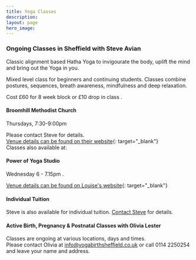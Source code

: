 ```yaml
---
title: Yoga Classes
description:
layout: page
hero_image:
---
```


### Ongoing Classes in Sheffield with Steve Avian &nbsp;

Classic alignment based Hatha Yoga to invigourate the body, uplift the mind and bring out the Yoga in you.&nbsp;

Mixed level class for beginners and continuing students. Classes combine postures, sequences, breath awareness, mindfulness and deep relaxation.

Cost &pound;60 for 8 week block or &pound;10 drop in class .

#### Broomhill Methodist Church&nbsp;

Thursdays, 7:30-9:00pm

Please contact Steve for details.<br>[Venue details can be found on their website](http://www.broomhillmethodist.co.uk/){: target="_blank"}<br>Classes also available at:

#### Power of Yoga Studio

Wednesday 6 - 7.15pm .

[Venue details can be found on Louise's website](http://www.powerofyoga.net/){: target="_blank"}

#### Individual Tuition

Steve is also available for individual tuition. [Contact Steve](mailto:info@shamayoga.org.uk?subject=Individual%20Tuition%20with%20Steve%20avian) for details.

#### Active Birth, Pregnancy & Postnatal Classes with Olivia Lester

Classes are ongoing at various locations, days and times.<br>Please contact Olivia at [info@yogabirthsheffield.co.uk](mailto:info@yogabirthsheffield.co.uk?subject=Active%20Birth%2C%20Pregnancy%20%26%20Postnatal%20Classes%20-%20shamayoga.org.uk) or call 0114 2250254 and leave your name and address.